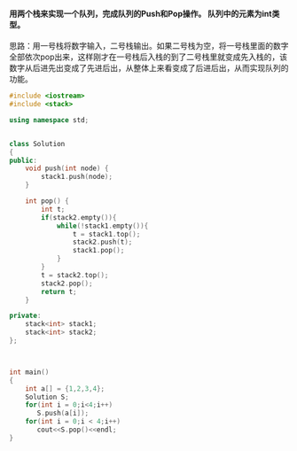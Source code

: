 #### 用两个栈来实现一个队列，完成队列的Push和Pop操作。 队列中的元素为int类型。
思路：用一号栈将数字输入，二号栈输出。如果二号栈为空，将一号栈里面的数字全部依次pop出来，这样刚才在一号栈后入栈的到了二号栈里就变成先入栈的，该数字从后进先出变成了先进后出，从整体上来看变成了后进后出，从而实现队列的功能。
```cpp
#include <iostream>
#include <stack>

using namespace std;


class Solution
{
public:
    void push(int node) {
        stack1.push(node);
    }

    int pop() {
        int t;
        if(stack2.empty()){
            while(!stack1.empty()){
                t = stack1.top();
                stack2.push(t);
                stack1.pop();
            }
        }
        t = stack2.top();
        stack2.pop();
        return t;
    }

private:
    stack<int> stack1;
    stack<int> stack2;
};



int main()
{
    int a[] = {1,2,3,4};
    Solution S;
    for(int i = 0;i<4;i++)
       S.push(a[i]);
    for(int i = 0;i < 4;i++)
       cout<<S.pop()<<endl;
}
```
